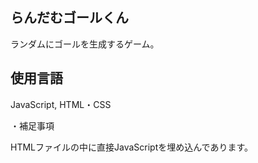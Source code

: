 ## らんだむゴールくん

ランダムにゴールを生成するゲーム。

## 使用言語

JavaScript, HTML・CSS

・補足事項

HTMLファイルの中に直接JavaScriptを埋め込んであります。

